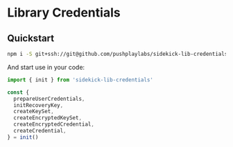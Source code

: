 # Library Credentials

## Quickstart

```sh
npm i -S git+ssh://git@github.com/pushplaylabs/sidekick-lib-credentials#master
```

And start use in your code:

```js
import { init } from 'sidekick-lib-credentials'

const {
  prepareUserCredentials,
  initRecoveryKey,
  createKeySet,
  createEncryptedKeySet,
  createEncryptedCredential,
  createCredential,
} = init()
```
